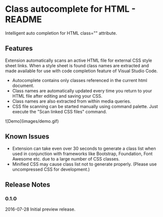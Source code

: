 # Class autocomplete for HTML - README

Intelligent auto completion for HTML class="" attribute.

## Features

Extension automatically scans an active HTML file for external CSS style sheet links. When a style sheet is found class names are extracted and made available for use with code completion feature of Visual Studio Code.
-	Autocomplete contains only classes referenced in the current html document.
-	Class names are automatically updated every time you return to your HTML file after editing and saving your CSS.
-	Class names are also extracted from within media queries.
-	CSS file scanning can be started manually using command palette. Just execute the "Scan linked CSS files" command.

\!\[Demo\]\(images/demo.gif\)

## Known Issues
-	Extension can take even over 30 seconds to generate a class list when used in conjunction with frameworks like Bootstrap, Foundation, Font Awesome etc. due to a large number of CSS classes.
-	Minified CSS may cause class list not to generate properly. (Please use uncompressed CSS for development.)

## Release Notes
### 0.1.0 
2016-07-28 Initial preview release.